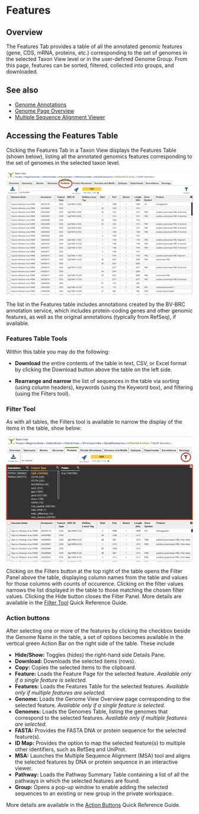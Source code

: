 # Features

## Overview
The Features Tab provides a table of all the annotated genomic features (gene, CDS, mRNA, proteins, etc.) corresponding to the set of genomes in the selected Taxon View level or in the user-defined Genome Group.  From this page, features can be sorted, filtered, collected into groups, and downloaded. 

## See also
  * [Genome Annotations](/quick_references/organisms_taxon/genome_annotations)
  * [Genome Page Overview](/quick_references/organisms_gene/overview)
  * [Multiple Sequence Alignment Viewer](/quick_references/other/msa_viewer)

## Accessing the Features Table
Clicking the Features Tab in a Taxon View displays the Features Table (shown below), listing all the annotated genomics features corresponding to the set of genomes in the selected taxon level.

![Features Table](../images/proteins_tab.png)

The list in the Features table includes annotations created by the BV-BRC annotation service, which includes protein-coding genes and other genomic features, as well as the original annotations (typically from RefSeq), if available. 

### Features Table Tools
Within this table you may do the following:

* **Download** the entire contents of the table in text, CSV, or Excel format by clicking the Download button above the table on the left side.

* **Rearrange and narrow** the list of sequences in the table via sorting (using column headers), keywords (using the Keyword box), and filtering (using the Filters tool).

### Filter Tool

As with all tables, the Filters tool is available to narrow the display of the items in the table, show below:
  
![Filter Panel](../images/proteins_filter_panel.png)

Clicking on the Filters button at the top right of the table opens the Filter Panel above the table, displaying column names from the table and values for those columns with counts of occurence.  Clicking on the filter values narrows the list displayed in the table to those matching the chosen filter values.  Clicking the Hide button closes the Filter Panel. More details are available in the [Filter Tool](../other/filter_tool.html) Quick Reference Guide.

### Action buttons

After selecting one or more of the features by clicking the checkbox beside the Genome Name in the table, a set of options becomes available in the vertical green Action Bar on the right side of the table.  These include

* **Hide/Show:** Toggles (hides) the right-hand side Details Pane.
* **Download:**  Downloads the selected items (rows).
* **Copy:** Copies the selected items to the clipboard.
* **Feature:** Loads the Feature Page for the selected feature. *Available only if a single feature is selected.*
* **Features:** Loads the Features Table for the selected features. *Available only if multiple features are selected.*
* **Genome:** Loads the Genome View Overview page corresponding to the selected feature.  *Available only if a single feature is selected.*
* **Genomes:** Loads the Genomes Table, listing the genomes that correspond to the selected features. *Available only if multiple features are selected.*
* **FASTA:** Provides the FASTA DNA or protein sequence for the selected feature(s).
* **ID Map:** Provides the option to map the selected feature(s) to multiple other identifiers, such as RefSeq and UniProt.
* **MSA:** Launches the Multiple Sequence Alignment (MSA) tool and aligns the selected features by DNA or protein sequence in an interactive viewer.
* **Pathway:** Loads the Pathway Summary Table containing a list of all the pathways in which the selected features are found.
* **Group:** Opens a pop-up window to enable adding the selected sequences to an existing or new group in the private workspace.

More details are available in the [Action Buttons](/quick_references/action_bar) Quick Reference Guide.
